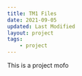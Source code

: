 ```yaml
---
title: TM1 Files
date: 2021-09-05
updated: Last Modified
layout: project
tags:
    - project
---
```


This is a project mofo